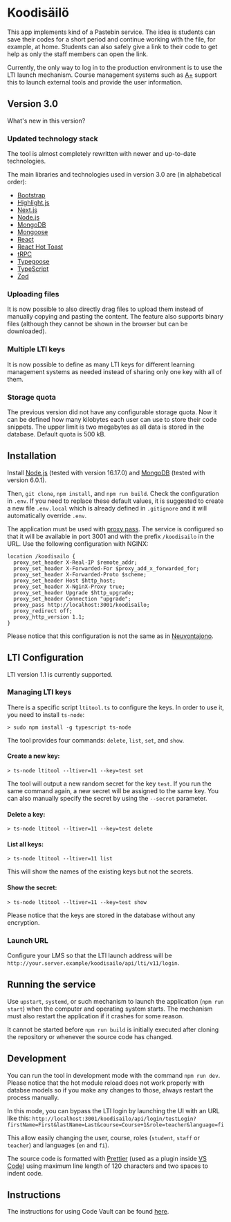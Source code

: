 # Koodisäilö

This app implements kind of a Pastebin service. The idea is students can save
their codes for a short period and continue working with the file, for example,
at home. Students can also safely give a link to their code to get help as only
the staff members can open the link.

Currently, the only way to log in to the production environment is to use the
LTI launch mechanism. Course management systems such as
[A+](https://github.com/Aalto-LeTech/a-plus) support this to launch external
tools and provide the user information.

## Version 3.0

What's new in this version?

### Updated technology stack

The tool is almost completely rewritten with newer and up-to-date technologies.

The main libraries and technologies used in version 3.0 are (in alphabetical
order):

- [Bootstrap](https://getbootstrap.com/)
- [Highlight.js](https://highlightjs.org/)
- [Next.js](https://nextjs.org/)
- [Node.js](https://nodejs.org/)
- [MongoDB](https://www.mongodb.com/)
- [Mongoose](https://mongoosejs.com/)
- [React](https://reactjs.org/)
- [React Hot Toast](https://react-hot-toast.com/)
- [tRPC](https://trpc.io/)
- [Typegoose](https://typegoose.github.io/typegoose/)
- [TypeScript](https://www.typescriptlang.org/)
- [Zod](https://zod.dev/)

### Uploading files

It is now possible to also directly drag files to upload them instead of
manually copying and pasting the content. The feature also supports binary files
(although they cannot be shown in the browser but can be downloaded).

### Multiple LTI keys

It is now possible to define as many LTI keys for different learning management
systems as needed instead of sharing only one key with all of them.

### Storage quota

The previous version did not have any configurable storage quota. Now it can be
defined how many kilobytes each user can use to store their code snippets. The
upper limit is two megabytes as all data is stored in the database. Default
quota is 500 kB.

## Installation

Install [Node.js](https://nodejs.org/en/download/) (tested with version 16.17.0)
and [MongoDB](https://www.mongodb.com/try/download/community) (tested with
version 6.0.1).

Then, `git clone`, `npm install`, and `npm run build`. Check the configuration
in `.env`. If you need to replace these default values, it is suggested to
create a new file `.env.local` which is already defined in `.gitignore` and it
will automatically override `.env`.

The application must be used with
[proxy pass](http://nginx.org/en/docs/http/ngx_http_proxy_module.html). The
service is configured so that it will be available in port 3001 and with the
prefix `/koodisailo` in the URL. Use the following configuration with NGINX:

```
location /koodisailo {
  proxy_set_header X-Real-IP $remote_addr;
  proxy_set_header X-Forwarded-For $proxy_add_x_forwarded_for;
  proxy_set_header X-Forwarded-Proto $scheme;
  proxy_set_header Host $http_host;
  proxy_set_header X-NginX-Proxy true;
  proxy_set_header Upgrade $http_upgrade;
  proxy_set_header Connection "upgrade";
  proxy_pass http://localhost:3001/koodisailo;
  proxy_redirect off;
  proxy_http_version 1.1;
}
```

Please notice that this configuration is not the same as in
[Neuvontajono](https://github.com/ttsirkia/neuvontajono).

## LTI Configuration

LTI version 1.1 is currently supported.

### Managing LTI keys

There is a specific script `ltitool.ts` to configure the keys. In order to use
it, you need to install `ts-node`:

```
> sudo npm install -g typescript ts-node
```

The tool provides four commands: `delete`, `list`, `set`, and `show`.

#### Create a new key:

```
> ts-node ltitool --ltiver=11 --key=test set
```

The tool will output a new random secret for the key `test`. If you run the same
command again, a new secret will be assigned to the same key. You can also
manually specify the secret by using the `--secret` parameter.

#### Delete a key:

```
> ts-node ltitool --ltiver=11 --key=test delete
```

#### List all keys:

```
> ts-node ltitool --ltiver=11 list
```

This will show the names of the existing keys but not the secrets.

#### Show the secret:

```
> ts-node ltitool --ltiver=11 --key=test show
```

Please notice that the keys are stored in the database without any encryption.

### Launch URL

Configure your LMS so that the LTI launch address will be
`http://your.server.example/koodisailo/api/lti/v11/login`.

## Running the service

Use `upstart`, `systemd`, or such mechanism to launch the application
(`npm run start`) when the computer and operating system starts. The mechanism
must also restart the application if it crashes for some reason.

It cannot be started before `npm run build` is initially executed after cloning
the repository or whenever the source code has changed.

## Development

You can run the tool in development mode with the command `npm run dev`. Please
notice that the hot module reload does not work properly with databse models so
if you make any changes to those, always restart the process manually.

In this mode, you can bypass the LTI login by launching the UI with an URL like
this:
`http://localhost:3001/koodisailo/api/login/testLogin?firstName=First&lastName=Last&course=Course+1&role=teacher&language=fi`

This allow easily changing the user, course, roles (`student`, `staff` or
`teacher`) and languages (`en` and `fi`).

The source code is formatted with [Prettier](https://prettier.io/) (used as a
plugin inside [VS Code](https://code.visualstudio.com/)) using maximum line
length of 120 characters and two spaces to indent code.

## Instructions

The instructions for using Code Vault can be found [here](docs/README.md).
